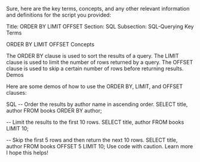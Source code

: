Sure, here are the key terms, concepts, and any other relevant information and definitions for the script you provided:

Title: ORDER BY LIMIT OFFSET
Section: SQL
Subsection: SQL-Querying
Key Terms

ORDER BY
LIMIT
OFFSET
Concepts

The ORDER BY clause is used to sort the results of a query.
The LIMIT clause is used to limit the number of rows returned by a query.
The OFFSET clause is used to skip a certain number of rows before returning results.
Demos

Here are some demos of how to use the ORDER BY, LIMIT, and OFFSET clauses:

SQL
-- Order the results by author name in ascending order.
SELECT
  title,
  author
FROM books
ORDER BY author;

-- Limit the results to the first 10 rows.
SELECT
  title,
  author
FROM books
LIMIT 10;

-- Skip the first 5 rows and then return the next 10 rows.
SELECT
  title,
  author
FROM books
OFFSET 5 LIMIT 10;
Use code with caution. Learn more
I hope this helps!
